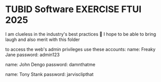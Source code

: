 <h1>TUBID Software EXERCISE FTUI 2025</h1>


I am clueless in the industry's best practices 🙏
I hope to be able to bring laugh and also merit with this folder

to access the web's admin privileges use these accounts:
name: Freaky Jane
password: admin123

name: John Dengo
password: damnthatme

name: Tony Stank
password: jarvisclipthat
